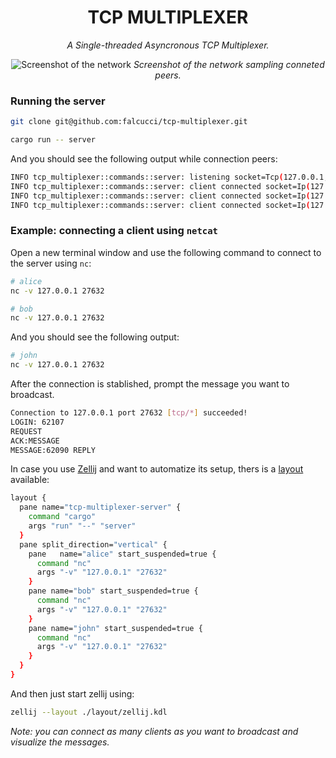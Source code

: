 <div align="center">

# TCP MULTIPLEXER

_A Single-threaded Asyncronous TCP Multiplexer._

</div>

<div align="center">
    <img src="https://github.com/user-attachments/assets/ec69466a-696a-440f-a3d2-09b702213e9e" alt="Screenshot of the network">
    <em>Screenshot of the network sampling conneted peers.</em>
</div>

### Running the server

```bash
git clone git@github.com:falcucci/tcp-multiplexer.git
```

```bash
cargo run -- server
```

And you should see the following output while connection peers:

```bash
INFO tcp_multiplexer::commands::server: listening socket=Tcp(127.0.0.1, 27632)
INFO tcp_multiplexer::commands::server: client connected socket=Ip(127.0.0.1:62008)
INFO tcp_multiplexer::commands::server: client connected socket=Ip(127.0.0.1:62009)
INFO tcp_multiplexer::commands::server: client connected socket=Ip(127.0.0.1:62010)
```

### Example: connecting a client using `netcat`

Open a new terminal window and use the following command to connect to the server using `nc`:

```bash
# alice
nc -v 127.0.0.1 27632
```

```bash
# bob
nc -v 127.0.0.1 27632
```

And you should see the following output:

```bash
# john
nc -v 127.0.0.1 27632
```

After the connection is stablished, prompt the message you want to broadcast.

```bash
Connection to 127.0.0.1 port 27632 [tcp/*] succeeded!
LOGIN: 62107
REQUEST
ACK:MESSAGE
MESSAGE:62090 REPLY
```

In case you use [Zellij](https://zellij.dev/documentation/overview) and want to automatize its setup, thers is a [layout](./layout/zellij.kdl) available:

```bash
layout {
  pane name="tcp-multiplexer-server" {
    command "cargo"
    args "run" "--" "server"
  }
  pane split_direction="vertical" {
    pane   name="alice" start_suspended=true {
      command "nc"
      args "-v" "127.0.0.1" "27632"
    }
    pane name="bob" start_suspended=true {
      command "nc"
      args "-v" "127.0.0.1" "27632"
    }
    pane name="john" start_suspended=true {
      command "nc"
      args "-v" "127.0.0.1" "27632"
    }
  }
}
```

And then just start zellij using:

```bash
zellij --layout ./layout/zellij.kdl
```

_Note: you can connect as many clients as you want to broadcast and visualize the messages._
